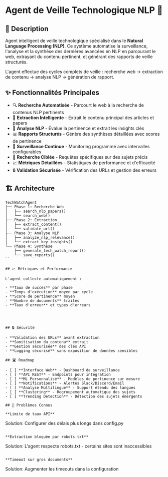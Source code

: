 # Agent de Veille Technologique NLP 🤖
## 📖 Description

Agent intelligent de veille technologique spécialisé dans le **Natural Language Processing (NLP)**. Ce système automatise la surveillance, l'analyse et la synthèse des dernières avancées en NLP en parcourant le web, extrayant du contenu pertinent, et générant des rapports de veille structurés.

L'agent effectue des cycles complets de veille : recherche web → extraction de contenu → analyse NLP → génération de rapport.

## ✨ Fonctionnalités Principales

- 🔍 **Recherche Automatisée** - Parcourt le web à la recherche de contenus NLP pertinents
- 📄 **Extraction Intelligente** - Extrait le contenu principal des articles et papers
- 🧠 **Analyse NLP** - Évalue la pertinence et extrait les insights clés
- 📊 **Rapports Structurés** - Génère des synthèses détaillées avec scores de pertinence
- 🔄 **Surveillance Continue** - Monitoring programmé avec intervalles configurables
- 🎯 **Recherche Ciblée** - Requêtes spécifiques sur des sujets précis
- 📈 **Métriques Détaillées** - Statistiques de performance et d'efficacité
- 🔒 **Validation Sécurisée** - Vérification des URLs et gestion des erreurs

## 🏗️ Architecture

```
TechWatchAgent
├── Phase 1: Recherche Web
│   ├── search_nlp_papers()
│   └── search_web()
├── Phase 2: Extraction
│   ├── extract_content()
│   └── validate_url()
├── Phase 3: Analyse NLP
│   ├── analyze_nlp_relevance()
│   └── extract_key_insights()
└── Phase 4: Synthèse
    ├── generate_tech_watch_report()
    └── save_reports()
``

## 📈 Métriques et Performance

L'agent collecte automatiquement :

- **Taux de succès** par phase
- **Temps d'exécution** moyen par cycle
- **Score de pertinence** moyen
- **Nombre de documents** traités
- **Taux d'erreur** et types d'erreurs




## 🔒 Sécurité

- **Validation des URLs** avant extraction
- **Sanitisation du contenu** extrait
- **Gestion sécurisée** des clés API
- **Logging sécurisé** sans exposition de données sensibles

## 🛣️ Roadmap

- [ ] **Interface Web** - Dashboard de surveillance
- [ ] **API REST** - Endpoints pour intégration
- [ ] **ML Personnalisé** - Modèles de pertinence sur mesure  
- [ ] **Notifications** - Alertes Slack/Discord/Email
- [ ] **Analyse Multilingue** - Support étendu des langues
- [ ] **Clustering** - Regroupement automatique des sujets
- [ ] **Trending Detection** - Détection des sujets émergents

## 🐛 Problèmes Connus

**Limite de taux API**
```
Solution: Configurer des délais plus longs dans config.py
```

**Extraction bloquée par robots.txt**
```
Solution: L'agent respecte robots.txt - certains sites sont inaccessibles
```

**Timeout sur gros documents**
```
Solution: Augmenter les timeouts dans la configuration
```
